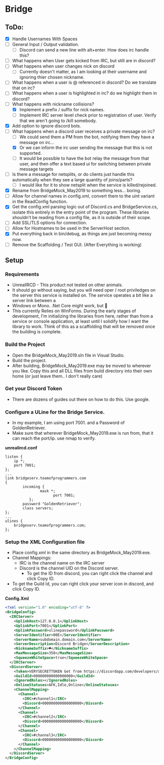 # Bridge
## ToDo:
- [X] Handle Usernames With Spaces
- [ ] General Input / Output validation. 
  - [ ] Discord can send a new line with alt+enter. How does irc handle this? 
- [ ] What happens when User gets kicked from IRC, but still are in discord?
- [ ] What happens when user changes nick on discord
  - [ ] Currently doesn't matter, as I am looking at their username and ignoring thier chosen nickname.
- [ ] What happens when a user is @ referenced in discord? Do we translate that on irc?
- [ ] What happens when a user is highlighted in irc? do we highlight them in discord?
- [ ] What happens with nickname collisions?
  - [X] Implement a prefix / suffix for nick names.
  - [ ] Implement IRC server level check prior to registration of user. Verify that we aren't going to /kill somebody. 
- [X] Add option to ignore discord bots.
- [ ] What happens when a discord user receives a private message on irc?
  - [ ] We could send them a PM from the bot, notifying them they have a message on irc...
  - [X] Or we can inform the irc user sending the message that this is not supported.
  - [ ] It would be possible to have the bot relay the message from that user, and then offer a text based ui for switching between private message targets
- [ ] Is there a message for netsplits, or do clients just handle this automatically when they see a large quantity of joins/parts? 
  - [ ] I would like for it to show netsplit when the service is killed/rejoined. 
- [X] Rename from BridgeMock_May2019 to something less... boring. 
- [ ] Allow for channel names in config.xml, convert them to the uint variant in the ReadConfig function. 
- [X] Get the config.xml parsing logic out of Discord.cs and BridgeService.cs, isolate this entirely in the entry point of the program. These libraries shouldn't be reading from a config file, as it is outside of their scope. 
- [ ] Add SSL/TLS options for connection.
- [ ] Allow for Hostnames to be used in the ServerHost section. 
- [X] Put everything back in bin/debug, as things are just becoming messy now. 
- [ ] Remove the Scaffolding / Test GUI. (After Everything is working)
## Setup
### Requirements
* UnrealIRCD - This product not tested on other animals. 
* It should go without saying, but you will need oper / root priviledges on the server this service is installed on. The service operates a bit like a server link between a 
* Windows or Mono. .Net Core might work, but 🤷
* This currently Relies on WinForms. During the early stages of development, I'm initializing the libraries from here, rather than from a service or console application, at least until I solidify how I want the library to work. Think of this as a scaffolding that will be removed once the building is complete. 

### Build the Project
* Open the BridgeMock_May2019.sln file in Visual Studio.
* Build the project.
* After building, BridgeMock_May2019.exe may be moved to wherever you like. Copy this and all DLL files from build directory into their own home (or just leave them.. I don't really care) 

### Get your Discord Token
* There are dozens of guides out there on how to do this. Use google. 

### Configure a ULine for the Bridge Service. 
* In my example, I am using port 7001. and a Password of GoldenRetriever. 
* Make sure that wherever BridgeMock_May2019.exe is run from, that it can reach the port/ip. use nmap to verify. 

**unrealircd.conf**
```
listen { 
	ip *;
	port 7001;
};
... 
link bridgeserv.teamofprogrammers.com
{
        incoming {
                mask *;
		              port 7001;
	       };
        password "GoldenRetriever";
        class servers;
};
...
ulines { 
	bridgeserv.teamofprogrammers.com;
};

```


### Setup the XML Configuration file
*  Place config.xml in the same directory as BridgeMock_May2019.exe.
* Channel Mappings:
  * IRC is the channel name on the IRC server
  * Discord is the channel UID on the Discord server.
    * To get the ID from discord, you can right click the channel and click Copy ID. 
* To get the Guild Id, you can right click your server icon in discord, and click Copy ID.

**Config.Xml**
```XML
<?xml version="1.0" encoding="utf-8" ?>    
<BridgeConfig>
  <IRCServer>
    <UplinkHost>127.0.0.1</UplinkHost>
    <UplinkPort>7001</UplinkPort>
    <UplinkPassword>ulinepassword</UplinkPassword>
    <ServerIdentifier>00E</ServerIdentifier>
    <ServerName>subdomain.domain.com</ServerName>
    <ServerDescription>Discord Bridge</ServerDescription>
    <NicknameSuffix>♥</NicknameSuffix>
    <MaxMessageSize>350</MaxMessageSize>
    <SqueezeWhiteSpace>true</SqueezeWhiteSpace>
  </IRCServer>
  <DiscordServer>
    <Token>VERYSECRETTOKEN Get from https://discordapp.com/developers/applications/ </Token>
    <GuildId>000000000000000000</GuildId>
    <IgnoredRoles></IgnoredRoles>
    <OnlineStatuses>AFK,Idle,Online</OnlineStatuses>
    <ChannelMapping>
      <Channel>
        <IRC>#channel1</IRC>
        <Discord>000000000000000000</Discord>
      </Channel>
      <Channel>
        <IRC>#channel2</IRC>
        <Discord>000000000000000000</Discord>
      </Channel>
      <Channel>
        <IRC>#channel3</IRC>
        <Discord>000000000000000000</Discord>
      </Channel>      
    </ChannelMapping>
  </DiscordServer>
</BridgeConfig>
```
